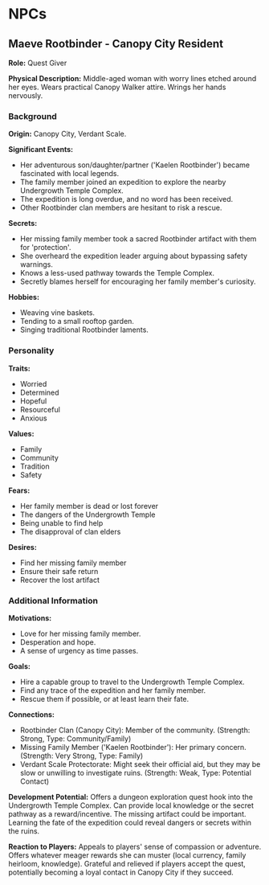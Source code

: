 # NPCs

## Maeve Rootbinder - Canopy City Resident

**Role:** Quest Giver

**Physical Description:** Middle-aged woman with worry lines etched around her eyes. Wears practical Canopy Walker attire. Wrings her hands nervously.

### Background

**Origin:** Canopy City, Verdant Scale.

**Significant Events:**
- Her adventurous son/daughter/partner ('Kaelen Rootbinder') became fascinated with local legends.
- The family member joined an expedition to explore the nearby Undergrowth Temple Complex.
- The expedition is long overdue, and no word has been received.
- Other Rootbinder clan members are hesitant to risk a rescue.

**Secrets:**
- Her missing family member took a sacred Rootbinder artifact with them for 'protection'.
- She overheard the expedition leader arguing about bypassing safety warnings.
- Knows a less-used pathway towards the Temple Complex.
- Secretly blames herself for encouraging her family member's curiosity.

**Hobbies:**
- Weaving vine baskets.
- Tending to a small rooftop garden.
- Singing traditional Rootbinder laments.

### Personality

**Traits:**
- Worried
- Determined
- Hopeful
- Resourceful
- Anxious

**Values:**
- Family
- Community
- Tradition
- Safety

**Fears:**
- Her family member is dead or lost forever
- The dangers of the Undergrowth Temple
- Being unable to find help
- The disapproval of clan elders

**Desires:**
- Find her missing family member
- Ensure their safe return
- Recover the lost artifact

### Additional Information

**Motivations:**
- Love for her missing family member.
- Desperation and hope.
- A sense of urgency as time passes.

**Goals:**
- Hire a capable group to travel to the Undergrowth Temple Complex.
- Find any trace of the expedition and her family member.
- Rescue them if possible, or at least learn their fate.

**Connections:**
- Rootbinder Clan (Canopy City): Member of the community. (Strength: Strong, Type: Community/Family)
- Missing Family Member ('Kaelen Rootbinder'): Her primary concern. (Strength: Very Strong, Type: Family)
- Verdant Scale Protectorate: Might seek their official aid, but they may be slow or unwilling to investigate ruins. (Strength: Weak, Type: Potential Contact)

**Development Potential:** Offers a dungeon exploration quest hook into the Undergrowth Temple Complex. Can provide local knowledge or the secret pathway as a reward/incentive. The missing artifact could be important. Learning the fate of the expedition could reveal dangers or secrets within the ruins.

**Reaction to Players:** Appeals to players' sense of compassion or adventure. Offers whatever meager rewards she can muster (local currency, family heirloom, knowledge). Grateful and relieved if players accept the quest, potentially becoming a loyal contact in Canopy City if they succeed.